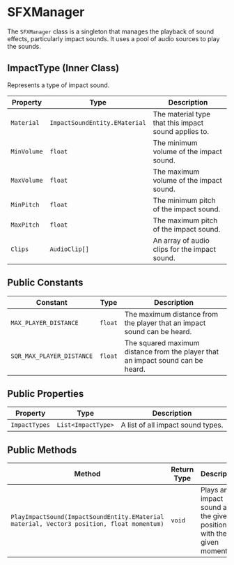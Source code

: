 # SFXManager

The `SFXManager` class is a singleton that manages the playback of sound effects, particularly impact sounds. It uses a pool of audio sources to play the sounds.

## ImpactType (Inner Class)

Represents a type of impact sound.

| Property   | Type                        | Description                                                  |
| ---------- | --------------------------- | ------------------------------------------------------------ |
| `Material` | `ImpactSoundEntity.EMaterial` | The material type that this impact sound applies to.         |
| `MinVolume`| `float`                     | The minimum volume of the impact sound.                      |
| `MaxVolume`| `float`                     | The maximum volume of the impact sound.                      |
| `MinPitch` | `float`                     | The minimum pitch of the impact sound.                       |
| `MaxPitch` | `float`                     | The maximum pitch of the impact sound.                       |
| `Clips`    | `AudioClip[]`               | An array of audio clips for the impact sound.                |

## Public Constants

| Constant                  | Type    | Description                                                              |
| ------------------------- | ------- | ------------------------------------------------------------------------ |
| `MAX_PLAYER_DISTANCE`     | `float` | The maximum distance from the player that an impact sound can be heard.    |
| `SQR_MAX_PLAYER_DISTANCE` | `float` | The squared maximum distance from the player that an impact sound can be heard. |

## Public Properties

| Property      | Type             | Description                         |
| ------------- | ---------------- | ----------------------------------- |
| `ImpactTypes` | `List<ImpactType>` | A list of all impact sound types. |

## Public Methods

| Method                                      | Return Type | Description                                                              |
| ------------------------------------------- | ----------- | ------------------------------------------------------------------------ |
| `PlayImpactSound(ImpactSoundEntity.EMaterial material, Vector3 position, float momentum)` | `void`      | Plays an impact sound at the given position with the given momentum.   |
